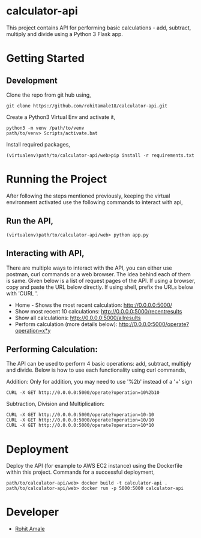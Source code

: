# calculator-api
This project contains API for performing basic calculations - add, subtract, multiply
and divide using a Python 3 Flask app. 

# Getting Started

## Development
Clone the repo from git hub using,

    git clone https://github.com/rohitamale18/calculator-api.git

Create a Python3 Virtual Env and activate it,

    python3 -m venv /path/to/venv
    path/to/venv> Scripts/activate.bat

Install required packages,

    (virtualenv)path/to/calculator-api/web>pip install -r requirements.txt

# Running the Project
After following the steps mentioned previously, keeping the virtual environment
activated use the following commands to interact with api,

## Run the API,
    (virtualenv)path/to/calculator-api/web> python app.py

## Interacting with API,

There are multiple ways to interact with the API, you can either use postman,
curl commands or a web browser. The idea behind each of them is same. Given below
is a list of request pages of the API. If using a browser, copy and paste the
URL below directly. If using shell, prefix the URLs below with 'CURL '. 

* Home - Shows the most recent calculation: http://0.0.0.0:5000/  
* Show most recent 10 calculations: http://0.0.0.0:5000/recentresults
* Show all calculations: http://0.0.0.0:5000/allresults
* Perform calculation (more details below): http://0.0.0.0:5000/operate?operation=x*y

## Performing Calculation:
The API can be used to perform 4 basic operations: add, subtract, multiply and divide.
Below is how to use each functionality using curl commands,

Addition:
Only for addition, you may need to use '%2b' instead of a '+' sign

    CURL -X GET http://0.0.0.0:5000/operate?operation=10%2b10

Subtraction, Division and Multiplication: 

    CURL -X GET http://0.0.0.0:5000/operate?operation=10-10
    CURL -X GET http://0.0.0.0:5000/operate?operation=10/10
    CURL -X GET http://0.0.0.0:5000/operate?operation=10*10

# Deployment
Deploy the API (for example to AWS EC2 instance) using the Dockerfile within 
this project. Commands for a successful deployment,

    path/to/calculator-api/web> docker build -t calculator-api .
    path/to/calculator-api/web> docker run -p 5000:5000 calculator-api 
    
# Developer
* [Rohit Amale](mailto:rohitamale@gmail.com)
